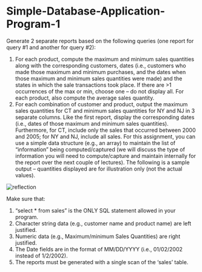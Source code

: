 # Simple-Database-Application-Program-1

Generate 2 separate reports based on the following queries (one report for query #1 and
another for query #2):
1. For each product, compute the maximum and minimum sales quantities along with the corresponding customers, dates (i.e., customers who made those maximum and minimum purchases, and the dates when those maximum and minimum sales quantities were made) and the states in which the sale transactions took place. If there are >1 occurrences of the max or min, choose one – do not display all.
For each product, also compute the average sales quantity.
2. For each combination of customer and product, output the maximum sales quantities for CT and minimum sales quantities for NY and NJ in 3 separate columns. Like the first report, display the corresponding dates (i.e., dates of those maximum and minimum sales quantities). Furthermore, for CT, include only the sales that occurred between 2000 and 2005; for NY and NJ, include all sales.
For this assignment, you can use a simple data structure (e.g., an array) to maintain the list of “information” being computed/captured (we will discuss the type of information you will need to compute/capture and maintain internally for the report over the next couple of lectures).
The following is a sample output – quantities displayed are for illustration only (not the actual values).

![reflection](https://6-t.imgbox.com/LPezHevo.jpg)

Make sure that:
1. “select * from sales” is the ONLY SQL statement allowed in your program.
2. Character string data (e.g., customer name and product name) are left justified.
3. Numeric data (e.g., Maximum/minimum Sales Quantities) are right justified.
4. The Date fields are in the format of MM/DD/YYYY (i.e., 01/02/2002 instead of 1/2/2002).
5. The reports must be generated with a single scan of the ‘sales’ table.
